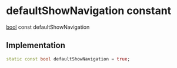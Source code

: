 


# defaultShowNavigation constant






[bool](https://api.flutter.dev/flutter/dart-core/bool-class.html) const defaultShowNavigation
  







## Implementation

```dart
static const bool defaultShowNavigation = true;


```







